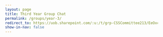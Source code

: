 ```yaml
---
layout: page
title: Third Year Group Chat
permalink: /groups/year-3/
redirect_to: https://uob.sharepoint.com/:u:/t/grp-CSSCommittee213/EeOxcMmOrNhJos7Ivp4q8Z4B7HMaqWiooWRBAmMdnNfF1Q?e=gzaUrl
show-in-nav: false
---
```


